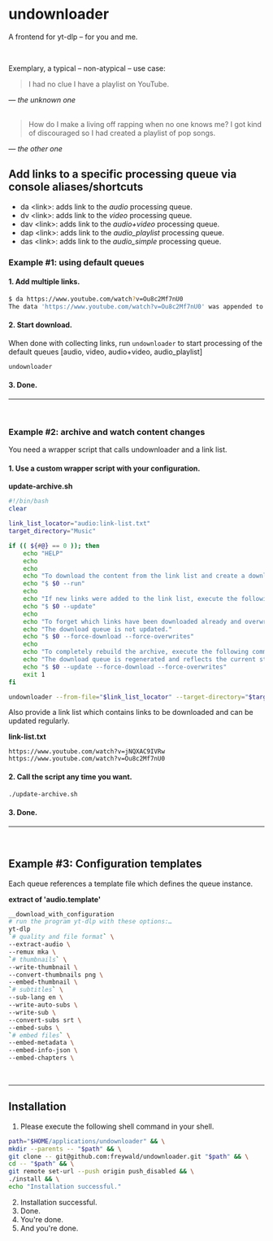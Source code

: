 # undownloader

A frontend for yt-dlp – for you and me.

<br/>

Exemplary, a typical – non-atypical – use case:

> I had no clue I have a playlist on YouTube.
>
&mdash; <cite><i>the unknown one</i></cite>
<br/><br/>
> How do I make a living off rapping when no one knows me? 
> I got kind of discouraged so I had created a playlist of pop songs.
>
&mdash; <cite><i>the other one</i></cite>

## Add links to a specific processing queue via console aliases/shortcuts

* da \<link\>: adds link to the *audio* processing queue.
* dv \<link\>: adds link to the *video* processing queue.
* dav \<link\>: adds link to the *audio+video* processing queue.
* dap \<link\>: adds link to the *audio_playlist* processing queue.
* das \<link\>: adds link to the *audio_simple* processing queue.

### Example #1: using default queues

#### 1. Add multiple links.
```bash
$ da https://www.youtube.com/watch?v=Ou8c2Mf7nU0
The data 'https://www.youtube.com/watch?v=Ou8c2Mf7nU0' was appended to the processing queue 'audio'.
```

#### 2. Start download.
When done with collecting links, run ``undownloader`` to start processing of the default queues [audio, video, audio+video, audio_playlist]

```bash
undownloader
```

#### 3. Done.
<hr>
<br/>

### Example #2: archive and watch content changes

You need a wrapper script that calls undownloader and a link list.

#### 1. Use a custom wrapper script with your configuration.

**update-archive.sh**
```bash
#!/bin/bash
clear

link_list_locator="audio:link-list.txt"
target_directory="Music"

if (( ${#@} == 0 )); then
	echo "HELP"
	echo
	echo
	echo "To download the content from the link list and create a download queue, execute the following command."
	echo "$ $0 --run"
	echo
	echo "If new links were added to the link list, execute the following command, in order to also update the download queue."
	echo "$ $0 --update"
	echo
	echo "To forget which links have been downloaded already and overwrite all existing files with a fresh online copy, execute the following command."
	echo "The download queue is not updated."
	echo "$ $0 --force-download --force-overwrites"
	echo
	echo "To completely rebuild the archive, execute the following command."
	echo "The download queue is regenerated and reflects the current state of the link list, in other words: new links are recognized."
	echo "$ $0 --update --force-download --force-overwrites"
	exit 1
fi

undownloader --from-file="$link_list_locator" --target-directory="$target_directory" "$@"

```

Also provide a link list which contains links to be downloaded and can be updated regularly.

**link-list.txt**
```text
https://www.youtube.com/watch?v=jNQXAC9IVRw
https://www.youtube.com/watch?v=Ou8c2Mf7nU0
```

#### 2. Call the script any time you want.

```bash
./update-archive.sh
```

#### 3. Done.
<hr>
<br/>

## Example #3: Configuration templates

Each queue references a template file which defines the queue instance.

**extract of 'audio.template'**
```bash
__download_with_configuration 
# run the program yt-dlp with these options:…
yt-dlp
`# quality and file format` \
--extract-audio \
--remux mka \
`# thumbnails` \
--write-thumbnail \
--convert-thumbnails png \
--embed-thumbnail \
`# subtitles` \
--sub-lang en \
--write-auto-subs \
--write-sub \
--convert-subs srt \
--embed-subs \
`# embed files` \
--embed-metadata \
--embed-info-json \
--embed-chapters \
```

<br/>
<hr>

## Installation

1. Please execute the following shell command in your shell.
```bash
path="$HOME/applications/undownloader" && \
mkdir --parents -- "$path" && \
git clone -- git@github.com:freywald/undownloader.git "$path" && \
cd -- "$path" && \
git remote set-url --push origin push_disabled && \
./install && \
echo "Installation successful."
```
2. Installation successful.
3. Done.
4. You're done.
5. And you're done.
